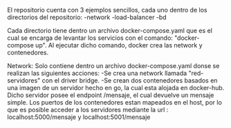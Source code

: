 El repositorio cuenta con 3 ejemplos sencillos, cada uno dentro de los directorios del repositorio:
-network
-load-balancer
-bd

Cada directorio tiene dentro un archivo docker-compose.yaml que es el cual se encarga de levantar los servicios con el comando:
"docker-compose up". Al ejecutar dicho comando, docker crea las network y contenedores.

Network:
Solo contiene dentro un archivo docker-compose.yaml donse se realizan las siguientes acciones:
-Se crea una network llamada "red-servidores" con el driver bridge.
-Se crean dos contenedores basados en una imagen de un servidor hecho en go, la cual esta alojada en docker-hub. Dicho servidor posee el endpoint /mensaje, el cual devuelve un mensaje simple. Los puertos de los contenedores estan mapeados en el host, por lo que es posible acceder a los servidores mediante la url : localhost:5000/mensaje y localhost:5001/mensaje
